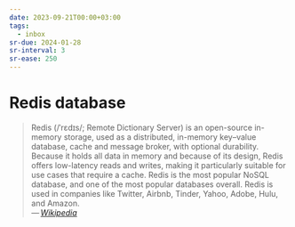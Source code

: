 ```yaml
---
date: 2023-09-21T00:00+03:00
tags:
  - inbox
sr-due: 2024-01-28
sr-interval: 3
sr-ease: 250
---
```


# Redis database

> Redis (/ˈrɛdɪs/; Remote Dictionary Server) is an open-source in-memory
> storage, used as a distributed, in-memory key–value database, cache and
> message broker, with optional durability. Because it holds all data in memory
> and because of its design, Redis offers low-latency reads and writes, making
> it particularly suitable for use cases that require a cache. Redis is the most
> popular NoSQL database, and one of the most popular databases overall. Redis
> is used in companies like Twitter, Airbnb, Tinder, Yahoo, Adobe, Hulu, and
> Amazon.\
> — <cite>[Wikipedia](https://en.wikipedia.org/wiki/Redis)</cite>
